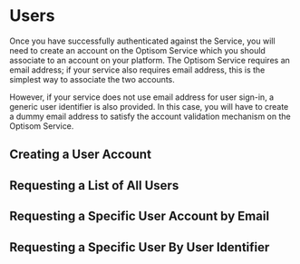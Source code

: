 # Users
Once you have successfully authenticated against the Service, you will need to create an account on the Optisom Service
which you should associate to an account on your platform.  The Optisom Service requires an email address; if your
service also requires email address, this is the simplest way to associate the two accounts.

However, if your service does not use email address for user sign-in, a generic user identifier is also provided.
In this case, you will have to create a dummy email address to satisfy the account validation mechanism
on the Optisom Service.

## Creating a User Account
## Requesting a List of All Users
## Requesting a Specific User Account by Email
## Requesting a Specific User By User Identifier
